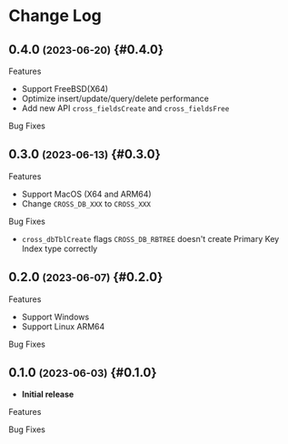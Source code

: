 # Change Log

## 0.4.0 <small>(2023-06-20)</small> {#0.4.0}

Features

- Support FreeBSD(X64)
- Optimize insert/update/query/delete performance
- Add new API `cross_fieldsCreate` and `cross_fieldsFree`

Bug Fixes


## 0.3.0 <small>(2023-06-13)</small> {#0.3.0}

Features

- Support MacOS (X64 and ARM64)
- Change `CROSS_DB_XXX` to `CROSS_XXX`

Bug Fixes

- `cross_dbTblCreate` flags `CROSS_DB_RBTREE` doesn't create Primary Key Index type correctly


## 0.2.0 <small>(2023-06-07)</small> {#0.2.0}

Features

- Support Windows
- Support Linux ARM64

Bug Fixes


## 0.1.0 <small>(2023-06-03)</small> {#0.1.0}

- **Initial release**

Features

Bug Fixes
